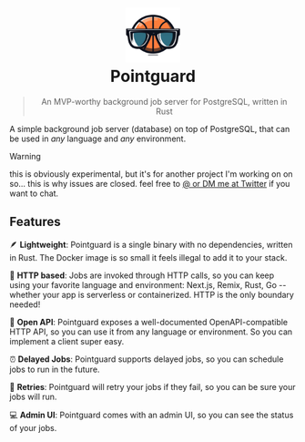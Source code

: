 <p align="center">
</p>

<h1 align="center">
  <img src="./packages/web-ui/src/logo.png" height="96"><br>
  Pointguard
</h1>

<blockquote align="center">
  An MVP-worthy background job server for PostgreSQL, written in Rust
</blockquote>

A simple background job server (database) on top of PostgreSQL, that can be used in _any_ language and _any_ environment.

> [!WARNING]
> this is obviously experimental, but it's for another project I'm working on on so... this is why issues are closed. feel free to [@ or DM me at Twitter](https://twitter.com/galstar) if you want to chat.

## Features

🪶 **Lightweight**: Pointguard is a single binary with no dependencies, written in Rust. The Docker image is so small it feels illegal to add it to your stack.

🔗 **HTTP based**: Jobs are invoked through HTTP calls, so you can keep using your favorite language and environment: Next.js, Remix, Rust, Go -- whether your app is serverless or containerized. HTTP is the only boundary needed!

📝 **Open API**: Pointguard exposes a well-documented OpenAPI-compatible HTTP API, so you can use it from any language or environment. So you can implement a client super easy.

⏰ **Delayed Jobs**: Pointguard supports delayed jobs, so you can schedule jobs to run in the future.

🔁 **Retries**: Pointguard will retry your jobs if they fail, so you can be sure your jobs will run.

💻 **Admin UI**: Pointguard comes with an admin UI, so you can see the status of your jobs.
